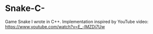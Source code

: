 # Snake-C-
Game Snake I wrote in C++. Implementation inspired by YouTube video: https://www.youtube.com/watch?v=E_-lMZDi7Uw
